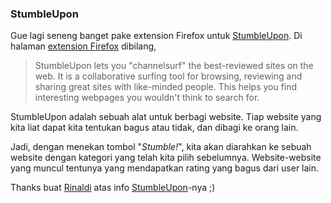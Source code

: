 ### StumbleUpon

[StumbleUpon]: http://www.stumbleupon.com

Gue lagi seneng banget pake extension Firefox untuk [StumbleUpon][]. Di halaman [extension Firefox](https://addons.mozilla.org/extensions/moreinfo.php?id=138&application=firefox) dibilang,

> StumbleUpon lets you "channelsurf" the best-reviewed sites on the web. It is a collaborative
> surfing tool for browsing, reviewing and sharing great sites with like-minded people. This 
> helps you find interesting webpages you wouldn't think to search for.

StumbleUpon adalah sebuah alat untuk berbagi website. Tiap website yang kita liat dapat kita tentukan bagus atau tidak, dan dibagi ke orang lain.

Jadi, dengan menekan tombol "*Stumble!*", kita akan diarahkan ke sebuah website dengan kategori yang telah kita pilih sebelumnya. Website-website yang muncul tentunya yang mendapatkan rating yang bagus dari user lain.

Thanks buat [Rinaldi](http://rinaldi.csui01.net) atas info [StumbleUpon][]-nya ;)

<!-- {"time": "2005-07-30 07:49:32", "title": "StumbleUpon"} -->
